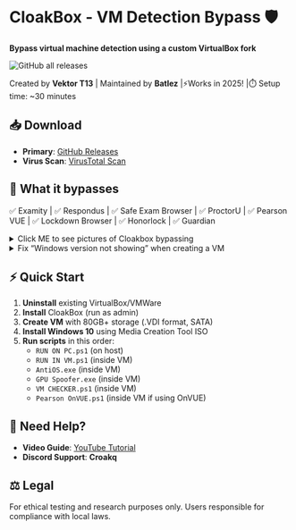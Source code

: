 # CloakBox - VM Detection Bypass 🛡️

**Bypass virtual machine detection using a custom VirtualBox fork**

![GitHub all releases](https://img.shields.io/github/downloads/Batlez/CloakBox/total?style=for-the-badge)

Created by **Vektor T13** | Maintained by **Batlez** |⚡Works in 2025! |⏱️ Setup time: ~30 minutes

## 📥 Download
- **Primary**: [GitHub Releases](https://github.com/Batlez/CloakBox/releases)
- **Virus Scan**: [VirusTotal Scan](https://www.virustotal.com/gui/file/17ba6063ba20eba0ffc6538609d0cd216e015efd146e6e82e7de33e743cd8905/detection)

## 🎯 What it bypasses
✅ Examity | ✅ Respondus | ✅ Safe Exam Browser | ✅ ProctorU | ✅ Pearson VUE | ✅ Lockdown Browser | ✅ Honorlock | ✅ Guardian

<details>
<summary>Click ME to see pictures of Cloakbox bypassing</summary>
   
![image](https://github.com/Batlez/HiddenVM/assets/63690709/51e1df60-4338-4da9-b5a3-ffe61c054797)
![image](https://github.com/Batlez/HiddenVM/assets/63690709/9f3ae77a-2bea-4824-bf3f-24556fb54045)
![image](https://github.com/Batlez/HiddenVM/assets/63690709/438c960f-f712-4016-8f92-0ad2c731a8bc)
![image](https://github.com/Batlez/HiddenVM/assets/63690709/17213a48-d6f3-4f82-87ac-2cb2f6f197f4)
![image](https://github.com/Batlez/HiddenVM/assets/63690709/47acefba-842b-4493-ad16-4709b9039dbc)

</details>
<details>
<summary>Fix “Windows version not showing” when creating a VM</summary>

**Disable** SV-IOV setting in your motherboard's BIOS, it should be under: PCI Configuration
</details>

## ⚡ Quick Start
1. **Uninstall** existing VirtualBox/VMWare
2. **Install** CloakBox (run as admin)
3. **Create VM** with 80GB+ storage (.VDI format, SATA)
4. **Install Windows 10** using Media Creation Tool ISO
5. **Run scripts** in this order:
   - `RUN ON PC.ps1` (on host)
   - `RUN IN VM.ps1` (inside VM)
   - `AntiOS.exe` (inside VM)
   - `GPU Spoofer.exe` (inside VM)
   - `VM CHECKER.ps1` (inside VM)
   - `Pearson OnVUE.ps1` (inside VM if using OnVUE)

## 🎥 Need Help?
- **Video Guide**: [YouTube Tutorial](https://www.youtube.com/watch?v=rk_TTvOCUtU)
- **Discord Support**: **Croakq**

## ⚖️ Legal
For ethical testing and research purposes only. Users responsible for compliance with local laws.
